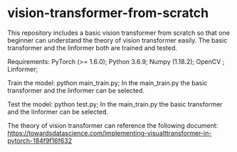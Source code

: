 # vision-transformer-from-scratch
This repository includes a basic vision transformer from scratch so that  one beginner can understand the theory of vision transformer easily. The basic transformer and the linformer both are trained and tested.

Requirements:
PyTorch (>= 1.6.0);
Python 3.6.9;
Numpy (1.18.2);
OpenCV ;
Linformer;

Train the model:
python main_train.py;
In the main_train.py the basic transformer and the linformer can be selected.

Test the model:
python test.py;
In the main_train.py the basic transformer and the linformer can be selected.

The theory of vision transformer can reference the following document:
https://towardsdatascience.com/implementing-visualttransformer-in-pytorch-184f9f16f632
